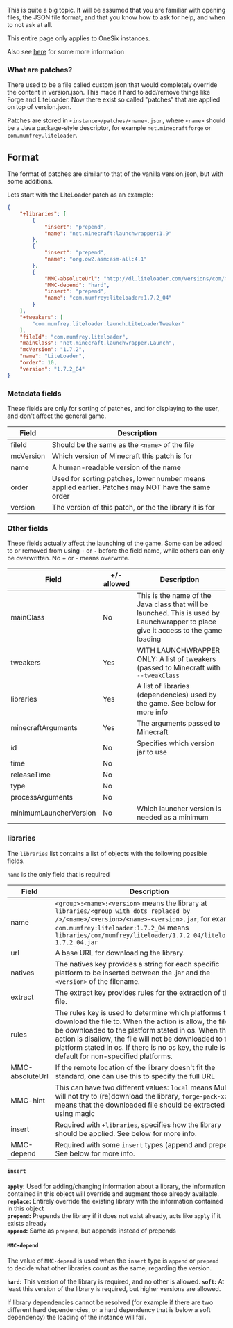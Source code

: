 This is quite a big topic. It will be assumed that you are familiar with opening files, the JSON file format, and that you know how to ask for help, and when to not ask at all.

This entire page only applies to OneSix instances.

Also see [here](http://wiki.vg/Game_Files) for some more information

### What are patches?

There used to be a file called custom.json that would completely override the content in version.json. This made it hard to add/remove things like Forge and LiteLoader. Now there exist so called "patches" that are applied on top of version.json.

Patches are stored in `<instance>/patches/<name>.json`, where `<name>` should be a Java package-style descriptor, for example `net.minecraftforge` or `com.mumfrey.liteloader`.

## Format

The format of patches are similar to that of the vanilla version.json, but with some additions.

Lets start with the LiteLoader patch as an example:

```json
{
    "+libraries": [
        {
            "insert": "prepend",
            "name": "net.minecraft:launchwrapper:1.9"
        },
        {
            "insert": "prepend",
            "name": "org.ow2.asm:asm-all:4.1"
        },
        {
            "MMC-absoluteUrl": "http://dl.liteloader.com/versions/com/mumfrey/liteloader/1.7.2/liteloader-1.7.2_04.jar",
            "MMC-depend": "hard",
            "insert": "prepend",
            "name": "com.mumfrey:liteloader:1.7.2_04"
        }
    ],
    "+tweakers": [
        "com.mumfrey.liteloader.launch.LiteLoaderTweaker"
    ],
    "fileId": "com.mumfrey.liteloader",
    "mainClass": "net.minecraft.launchwrapper.Launch",
    "mcVersion": "1.7.2",
    "name": "LiteLoader",
    "order": 10,
    "version": "1.7.2_04"
}
```
### Metadata fields

These fields are only for sorting of patches, and for displaying to the user, and don't affect the general game.

| Field | Description |
| --- | --- |
| fileId | Should be the same as the `<name>` of the file |
| mcVersion | Which version of Minecraft this patch is for |
| name | A human-readable version of the name |
| order | Used for sorting patches, lower number means applied earlier. Patches may NOT have the same order |
| version | The version of this patch, or the the library it is for |

### Other fields

These fields actually affect the launching of the game. Some can be added to or removed from using `+` or `-` before the field name, while others can only be overwritten. No + or - means overwrite.

| Field | +/- allowed | Description |
| --- | --- | --- |
| mainClass | No | This is the name of the Java class that will be launched. This is used by Launchwrapper to place give it access to the game loading |
| tweakers | Yes | WITH LAUNCHWRAPPER ONLY: A list of tweakers (passed to Minecraft with `--tweakClass` |
| libraries | Yes | A list of libraries (dependencies) used by the game. See below for more info |
| minecraftArguments | Yes | The arguments passed to Minecraft |
| id | No | Specifies which version jar to use |
| time | No | |
| releaseTime | No | |
| type | No | |
| processArguments | No | |
| minimumLauncherVersion | No | Which launcher version is needed as a minimum |


### libraries

The `libraries` list contains a list of objects with the following possible fields.

`name` is the only field that is required

| Field | Description |
| --- | --- |
| name | `<group>:<name>:<version>` means the library at `libraries/<group with dots replaced by />/<name>/<version>/<name>-<version>.jar`, for example `com.mumfrey:liteloader:1.7.2_04` means `libraries/com/mumfrey/liteloader/1.7.2_04/liteloader-1.7.2_04.jar`
| url | A base URL for downloading the library. |
| natives | The natives key provides a string for each specific platform to be inserted between the .jar and the `<version>` of the filename. |
| extract | The extract key provides rules for the extraction of the file. |
| rules | The rules key is used to determine which platforms to download the file to. When the action is allow, the file will be downloaded to the platform stated in os. When the action is disallow, the file will not be downloaded to the platform stated in os. If there is no os key, the rule is default for non-specified platforms. |
| MMC-absoluteUrl | If the remote location of the library doesn't fit the standard, one can use this to specify the full URL |
| MMC-hint | This can have two different values: `local` means MultiMC will not try to (re)download the library, `forge-pack-xz` means that the downloaded file should be extracted using magic |
| insert | Required with `+libraries`, specifies how the library should be applied. See below for more info. |
| MMC-depend | Required with some `insert` types (append and prepend). See below for more info. |

#### `insert`

**`apply`:** Used for adding/changing information about a library, the information contained in this object will override and augment those already available.<br/>
**`replace`:** Entirely override the existing library with the information contained in this object<br/>
**`prepend`:** Prepends the library if it does not exist already, acts like `apply` if it exists already<br/>
**`append`:** Same as `prepend`, but appends instead of prepends<br/>

#### `MMC-depend`

The value of `MMC-depend` is used when the `insert` type is `append` or `prepend` to decide what other libraries count as the same, regarding the version.

**`hard`:** This version of the library is required, and no other is allowed.
**`soft`:** At least this version of the library is required, but higher versions are allowed.

If library dependencies cannot be resolved (for example if there are two different hard dependencies, or a hard dependency that is below a soft dependency) the loading of the instance will fail.